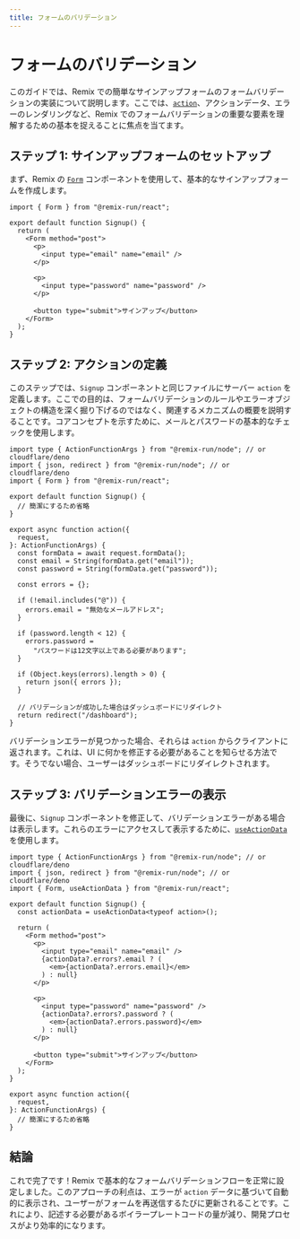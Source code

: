 ```yaml
---
title: フォームのバリデーション
---
```


# フォームのバリデーション

このガイドでは、Remix での簡単なサインアップフォームのフォームバリデーションの実装について説明します。ここでは、[`action`][action]、アクションデータ、エラーのレンダリングなど、Remix でのフォームバリデーションの重要な要素を理解するための基本を捉えることに焦点を当てます。

## ステップ 1: サインアップフォームのセットアップ

まず、Remix の [`Form`][form_component] コンポーネントを使用して、基本的なサインアップフォームを作成します。

```tsx filename=app/routes/signup.tsx
import { Form } from "@remix-run/react";

export default function Signup() {
  return (
    <Form method="post">
      <p>
        <input type="email" name="email" />
      </p>

      <p>
        <input type="password" name="password" />
      </p>

      <button type="submit">サインアップ</button>
    </Form>
  );
}
```

## ステップ 2: アクションの定義

このステップでは、`Signup` コンポーネントと同じファイルにサーバー `action` を定義します。ここでの目的は、フォームバリデーションのルールやエラーオブジェクトの構造を深く掘り下げるのではなく、関連するメカニズムの概要を説明することです。コアコンセプトを示すために、メールとパスワードの基本的なチェックを使用します。

```tsx filename=app/routes/signup.tsx
import type { ActionFunctionArgs } from "@remix-run/node"; // or cloudflare/deno
import { json, redirect } from "@remix-run/node"; // or cloudflare/deno
import { Form } from "@remix-run/react";

export default function Signup() {
  // 簡潔にするため省略
}

export async function action({
  request,
}: ActionFunctionArgs) {
  const formData = await request.formData();
  const email = String(formData.get("email"));
  const password = String(formData.get("password"));

  const errors = {};

  if (!email.includes("@")) {
    errors.email = "無効なメールアドレス";
  }

  if (password.length < 12) {
    errors.password =
      "パスワードは12文字以上である必要があります";
  }

  if (Object.keys(errors).length > 0) {
    return json({ errors });
  }

  // バリデーションが成功した場合はダッシュボードにリダイレクト
  return redirect("/dashboard");
}
```

バリデーションエラーが見つかった場合、それらは `action` からクライアントに返されます。これは、UI に何かを修正する必要があることを知らせる方法です。そうでない場合、ユーザーはダッシュボードにリダイレクトされます。

## ステップ 3: バリデーションエラーの表示

最後に、`Signup` コンポーネントを修正して、バリデーションエラーがある場合は表示します。これらのエラーにアクセスして表示するために、[`useActionData`][use_action_data] を使用します。

```tsx filename=app/routes/signup.tsx lines=[3,6,12-14,19-21]
import type { ActionFunctionArgs } from "@remix-run/node"; // or cloudflare/deno
import { json, redirect } from "@remix-run/node"; // or cloudflare/deno
import { Form, useActionData } from "@remix-run/react";

export default function Signup() {
  const actionData = useActionData<typeof action>();

  return (
    <Form method="post">
      <p>
        <input type="email" name="email" />
        {actionData?.errors?.email ? (
          <em>{actionData?.errors.email}</em>
        ) : null}
      </p>

      <p>
        <input type="password" name="password" />
        {actionData?.errors?.password ? (
          <em>{actionData?.errors.password}</em>
        ) : null}
      </p>

      <button type="submit">サインアップ</button>
    </Form>
  );
}

export async function action({
  request,
}: ActionFunctionArgs) {
  // 簡潔にするため省略
}
```

## 結論

これで完了です！Remix で基本的なフォームバリデーションフローを正常に設定しました。このアプローチの利点は、エラーが `action` データに基づいて自動的に表示され、ユーザーがフォームを再送信するたびに更新されることです。これにより、記述する必要があるボイラープレートコードの量が減り、開発プロセスがより効率的になります。

[action]: ../route/action
[form_component]: ../components/form
[use_action_data]: ../hooks/use-action-data

